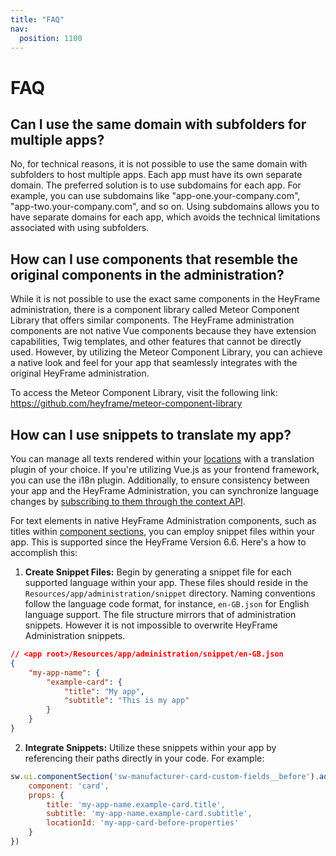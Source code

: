 ```yaml
---
title: "FAQ"
nav:
  position: 1100
---
```


# FAQ

## Can I use the same domain with subfolders for multiple apps?
No, for technical reasons, it is not possible to use the same domain with subfolders to host multiple apps. Each app must have its own separate domain.
The preferred solution is to use subdomains for each app. For example, you can use subdomains like "app-one.your-company.com", "app-two.your-company.com", and so on. Using subdomains allows you to have separate domains for each app, which avoids the technical limitations associated with using subfolders.

## How can I use components that resemble the original components in the administration?
While it is not possible to use the exact same components in the HeyFrame administration, there is a component library called Meteor Component Library that offers similar components. The HeyFrame administration components are not native Vue components because they have extension capabilities, Twig templates, and other features that cannot be directly used. However, by utilizing the Meteor Component Library, you can achieve a native look and feel for your app that seamlessly integrates with the original HeyFrame administration.

To access the Meteor Component Library, visit the following link: https://github.com/heyframe/meteor-component-library

## How can I use snippets to translate my app?

You can manage all texts rendered within your [locations](../concepts/locations.md) with a translation plugin of your choice. If you're utilizing Vue.js as your frontend framework, you can use the i18n plugin. Additionally, to ensure consistency between your app and the HeyFrame Administration, you can synchronize language changes by [subscribing to them through the context API](../api-reference/context.md#subscribe-on-language-changes).

For text elements in native HeyFrame Administration components, such as titles within [component sections](../concepts/component-sections.md), you can employ snippet files within your app. This is supported since the HeyFrame Version 6.6. Here's a how to accomplish this:

1. **Create Snippet Files:** Begin by generating a snippet file for each supported language within your app. These files should reside in the `Resources/app/administration/snippet` directory. Naming conventions follow the language code format, for instance, `en-GB.json` for English language support. The file structure mirrors that of administration snippets. However it is not impossible to overwrite HeyFrame Administration snippets.

```json
// <app root>/Resources/app/administration/snippet/en-GB.json
{
    "my-app-name": {
        "example-card": {
            "title": "My app",
            "subtitle": "This is my app"
        }
    }
}
```

2. **Integrate Snippets:** Utilize these snippets within your app by referencing their paths directly in your code. For example:

```js
sw.ui.componentSection('sw-manufacturer-card-custom-fields__before').add({
    component: 'card', 
    props: {
        title: 'my-app-name.example-card.title',
        subtitle: 'my-app-name.example-card.subtitle',
        locationId: 'my-app-card-before-properties'
    }
})
```
